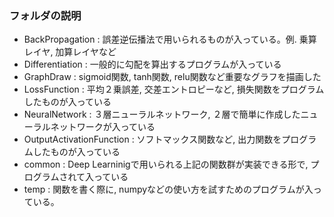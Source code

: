 ### フォルダの説明 

* BackPropagation : 誤差逆伝播法で用いられるものが入っている。例. 乗算レイヤ, 加算レイヤなど     
* Differentiation : 一般的に勾配を算出するプログラムが入っている  
* GraphDraw : sigmoid関数, tanh関数, relu関数など重要なグラフを描画した  
* LossFunction : 平均２乗誤差, 交差エントロピーなど, 損失関数をプログラムしたものが入っている  
* NeuralNetwork : ３層ニューラルネットワーク, ２層で簡単に作成したニューラルネットワークが入っている  
* OutputActivationFunction : ソフトマックス関数など, 出力関数をプログラムしたものが入っている  
* common : Deep Learninigで用いられる上記の関数群が実装できる形で, プログラムされて入っている  
* temp : 関数を書く際に, numpyなどの使い方を試すためのプログラムが入っている。  
